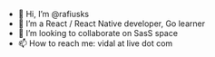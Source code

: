 - 👋 Hi, I’m @rafiusks
- 🌱 I’m a React / React Native developer, Go learner
- 💞️ I’m looking to collaborate on SasS space
- 📫 How to reach me: vidal at live dot com

<!---
rafiusks/rafiusks is a ✨ special ✨ repository because its `README.md` (this file) appears on your GitHub profile.
You can click the Preview link to take a look at your changes.
--->
